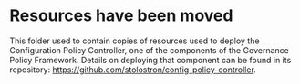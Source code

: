 # Resources have been moved

This folder used to contain copies of resources used to deploy the Configuration Policy Controller, one of the components of the Governance Policy Framework. Details on deploying that component can be found in its repository: https://github.com/stolostron/config-policy-controller.
